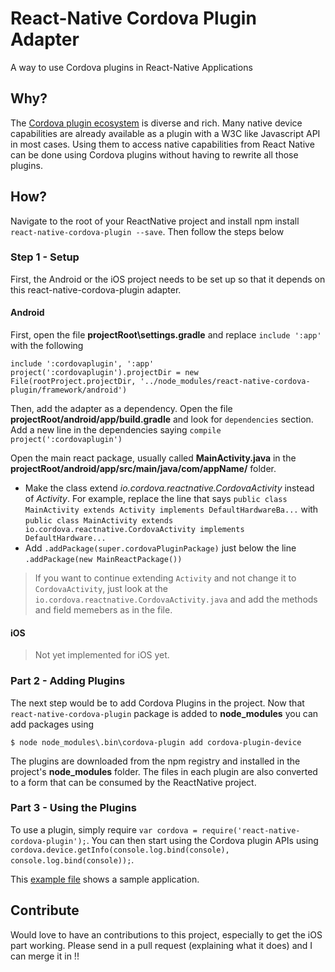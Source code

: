 # React-Native Cordova Plugin Adapter

A way to use Cordova plugins in React-Native Applications

## Why? 
The [Cordova plugin ecosystem](http://plugins.cordova.io) is diverse and rich. Many native device capabilities are already available as a plugin with a W3C like Javascript API in most cases. 
Using them to access native capabilities from React Native can be done using Cordova plugins without having to rewrite all those plugins.

## How? 

Navigate to the root of your ReactNative project and install npm install `react-native-cordova-plugin --save`. Then follow the steps below

### Step 1 - Setup
First, the Android or the iOS project needs to be set up so that it depends on this react-native-cordova-plugin adapter. 

#### Android

First, open the file __projectRoot\settings.gradle__ and replace `include ':app'` with the following

```
include ':cordovaplugin', ':app'
project(':cordovaplugin').projectDir = new File(rootProject.projectDir, '../node_modules/react-native-cordova-plugin/framework/android')
```

Then, add the adapter as a dependency. Open the file __projectRoot/android/app/build.gradle__ and look for `dependencies` section.
Add a new line in the dependencies saying `compile project(':cordovaplugin')`

Open the main react package, usually called __MainActivity.java__ in the __projectRoot/android/app/src/main/java/com/appName/__ folder. 
- Make the class extend _io.cordova.reactnative.CordovaActivity_ instead of _Activity_. For example, replace the line that says `public class MainActivity extends Activity implements DefaultHardwareBa...` with `public class MainActivity extends io.cordova.reactnative.CordovaActivity implements DefaultHardware...`
- Add `.addPackage(super.cordovaPluginPackage)` just below the line `.addPackage(new MainReactPackage())`

> If you want to continue extending `Activity` and not change it to `CordovaActivity`, just look at the `io.cordova.reactnative.CordovaActivity.java` and add the methods and field memebers as in the file. 

#### iOS
> Not yet implemented for iOS yet. 

### Part 2 - Adding Plugins
The next step would be to add Cordova Plugins in the project. Now that `react-native-cordova-plugin` package is added to __node_modules__ you can add packages using 

```
$ node node_modules\.bin\cordova-plugin add cordova-plugin-device
```

The plugins are downloaded from the npm registry and installed in the project's __node_modules__ folder. The files in each plugin are also converted to a form that can be consumed by the ReactNative project. 

### Part 3 - Using the Plugins
To use a plugin, simply require `var cordova = require('react-native-cordova-plugin');`. You can then start using the Cordova plugin APIs using `cordova.device.getInfo(console.log.bind(console), console.log.bind(console));`.

This [example file](https://gist.github.com/axemclion/b30bdfe991e509851705) shows a sample application. 

## Contribute
Would love to have an contributions to this project, especially to get the iOS part working. Please send in a pull request (explaining what it does) and I can merge it in !! 

